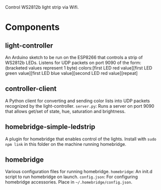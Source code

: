 Control WS2812b light strip via Wifi.

# Components

## light-controller
An Arduino sketch to be run on the ESP8266 that controls a strip of WS2812b LEDs.
Listens for UDP packets on port 9090 of the form: (bracketed values represent 1 byte)
colors:\[first LED red value\]\[first LED green value\]\[first LED blue value\]\[second LED red value\][repeat]

## controller-client
A Python client for converting and sending color lists into UDP packets recognized by the light-controller.
`server.py`: Runs a server on port 9090 that allows get/set of state, hue, saturation and brightness.

## homebridge-simple-ledstrip
A plugin for homebridge that enables control of the lights.
Install with `sudo npm link` in this folder on the machine running homebridge.

## homebridge
Various configuration files for running homebridge.
`homebridge`: An init.d script to run homebridge on launch.
`config.json`: For configuring homebridge accessories. Place in `~/.homebridge/config.json`.